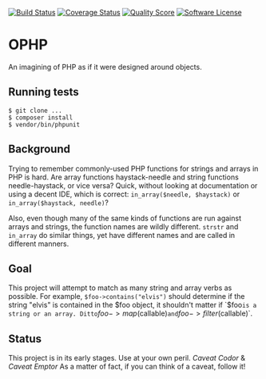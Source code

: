 [![Build Status](https://img.shields.io/travis/ericpoe/ophp/master.svg?style=flat-square)](https://travis-ci.org/ericpoe/ophp)
[![Coverage Status](https://img.shields.io/scrutinizer/coverage/g/ericpoe/ophp.svg?style=flat-square)](https://scrutinizer-ci.com/g/ericpoe/ophp/code-structure)
[![Quality Score](https://img.shields.io/scrutinizer/g/ericpoe/ophp.svg?style=flat-square)](https://scrutinizer-ci.com/g/ericpoe/ophp)
[![Software License](https://img.shields.io/badge/license-MIT-brightgreen.svg?style=flat-square)](LICENSE)

# OPHP
An imagining of PHP as if it were designed around objects.

## Running tests

    $ git clone ...
    $ composer install
    $ vendor/bin/phpunit

## Background
Trying to remember commonly-used PHP functions for strings and arrays in PHP is hard. Are array functions
haystack-needle and string functions needle-haystack, or vice versa? Quick, without looking at documentation or using
a decent IDE, which is correct: `in_array($needle, $haystack)` or `in_array($haystack, needle)`?

Also, even though many of the same kinds of functions are run against arrays and strings, the function names are
wildly different. `strstr` and `in_array` do similar things, yet have different names and are called in
different manners.

## Goal
This project will attempt to match as many string and array verbs as possible. For example, `$foo->contains("elvis")`
should determine if the string "elvis" is contained in the $foo object, it shouldn't matter if `$foo` is a string or
an array. Ditto `$foo->map($callable)` and `$foo->filter($callable)`.

## Status
This project is in its early stages. Use at your own peril. _Caveat Codor_ & _Caveat Emptor_ As a matter of fact, if
you can think of a caveat, follow it!
